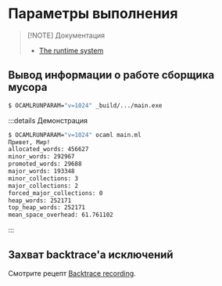 # Параметры выполнения

> [!NOTE] Документация
> 
> - [The runtime system](https://ocaml.org/manual/runtime.html)

## Вывод информации о работе сборщика мусора

```sh
$ OCAMLRUNPARAM="v=1024" _build/.../main.exe
```

:::details Демонстрация
```sh
$ OCAMLRUNPARAM="v=1024" ocaml main.ml
Привет, Мир!
allocated_words: 456627
minor_words: 292967
promoted_words: 29688
major_words: 193348
minor_collections: 3
major_collections: 2
forced_major_collections: 0
heap_words: 252171
top_heap_words: 252171
mean_space_overhead: 61.761102
```
:::

## Захват backtrace'а исключений

Смотрите рецепт [Backtrace recording](./backtrace-recording.md).